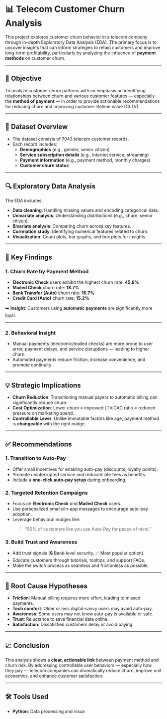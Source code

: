 # 📊 Telecom Customer Churn Analysis

This project explores customer churn behavior in a telecom company through in-depth Exploratory Data Analysis (EDA). The primary focus is to uncover insights that can inform strategies to retain customers and improve long-term profitability, particularly by analyzing the influence of **payment methods** on customer churn.

---

## 📌 Objective

To analyze customer churn patterns with an emphasis on identifying relationships between churn and various customer features — especially the **method of payment** — in order to provide actionable recommendations for reducing churn and improving customer lifetime value (CLTV).

---

## 📁 Dataset Overview

- The dataset consists of 7043 telecom customer records.
- Each record includes:
  - **Demographics** (e.g., gender, senior citizen)
  - **Service subscription details** (e.g., internet service, streaming)
  - **Payment information** (e.g., payment method, monthly charges)
  - **Customer churn status**

---

## 🔍 Exploratory Data Analysis

The EDA includes:

- **Data cleaning**: Handling missing values and encoding categorical data.
- **Univariate analysis**: Understanding distributions (e.g., churn, senior citizen).
- **Bivariate analysis**: Comparing churn across key features.
- **Correlation study**: Identifying numerical features related to churn.
- **Visualization**: Count plots, bar graphs, and box plots for insights.

---

## 📌 Key Findings

### 1. **Churn Rate by Payment Method**
- **Electronic Check** users exhibit the highest churn rate: **45.8%**
- **Mailed Check** churn rate: **18.7%**
- **Bank Transfer (Auto)** churn rate: **16.7%**
- **Credit Card (Auto)** churn rate: **15.2%**

➡️ **Insight**: Customers using **automatic payments** are significantly more loyal.

---

### 2. **Behavioral Insight**
- Manual payments (electronic/mailed checks) are more prone to user error, payment delays, and service disruptions — leading to higher churn.
- Automated payments reduce friction, increase convenience, and promote continuity.

---

## 💡 Strategic Implications

- **Churn Reduction**: Transitioning manual payers to automatic billing can significantly reduce churn.
- **Cost Optimization**: Lower churn = improved LTV:CAC ratio = reduced pressure on marketing spend.
- **Controllable Lever**: Unlike immutable factors like age, payment method is **changeable** with the right nudge.

---

## ✅ Recommendations

### 1. Transition to Auto-Pay

- Offer small incentives for enabling auto-pay (discounts, loyalty points).
- Promote uninterrupted service and reduced late fees as benefits.
- Include a **one-click auto-pay setup** during onboarding.

### 2. Targeted Retention Campaigns

- Focus on **Electronic Check** and **Mailed Check** users.
- Use personalized emails/in-app messages to encourage auto-pay adoption.
- Leverage behavioral nudges like:
  > “90% of customers like you use Auto-Pay for peace of mind.”

### 3. Build Trust and Awareness

- Add trust signals (🔒 Bank-level security, ✅ Most popular option).
- Educate customers through tutorials, tooltips, and support FAQs.
- Make the switch process as seamless and frictionless as possible.

---

## 🔎 Root Cause Hypotheses

- **Friction**: Manual billing requires more effort, leading to missed payments.
- **Tech comfort**: Older or less digital-savvy users may avoid auto-pay.
- **Awareness**: Some users may not know auto-pay is available or safe.
- **Trust**: Reluctance to save financial data online.
- **Satisfaction**: Dissatisfied customers delay or avoid paying.

---

## 📈 Conclusion

This analysis shows a **clear, actionable link** between payment method and churn risk. By addressing controllable user behaviors — especially how they pay — telecom companies can dramatically reduce churn, improve unit economics, and enhance customer satisfaction.

---

## 🛠 Tools Used

- **Python**: Data processing and visua



